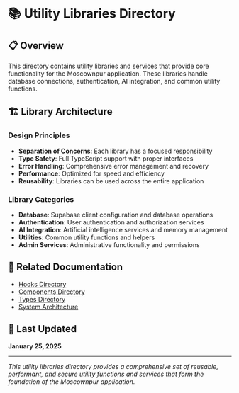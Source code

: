 # 📚 Utility Libraries Directory

## 📋 Overview
This directory contains utility libraries and services that provide core functionality for the Moscownpur application. These libraries handle database connections, authentication, AI integration, and common utility functions.

## 🏗️ Library Architecture

### Design Principles
- **Separation of Concerns**: Each library has a focused responsibility
- **Type Safety**: Full TypeScript support with proper interfaces
- **Error Handling**: Comprehensive error management and recovery
- **Performance**: Optimized for speed and efficiency
- **Reusability**: Libraries can be used across the entire application

### Library Categories
- **Database**: Supabase client configuration and database operations
- **Authentication**: User authentication and authorization services
- **AI Integration**: Artificial intelligence services and memory management
- **Utilities**: Common utility functions and helpers
- **Admin Services**: Administrative functionality and permissions

## 🔗 Related Documentation

- [Hooks Directory](../hooks/Readme.md)
- [Components Directory](../components/Readme.md)
- [Types Directory](../types/index.ts)
- [System Architecture](../../System.md)

## 📅 Last Updated
**January 25, 2025**

---

*This utility libraries directory provides a comprehensive set of reusable, performant, and secure utility functions and services that form the foundation of the Moscownpur application.*

